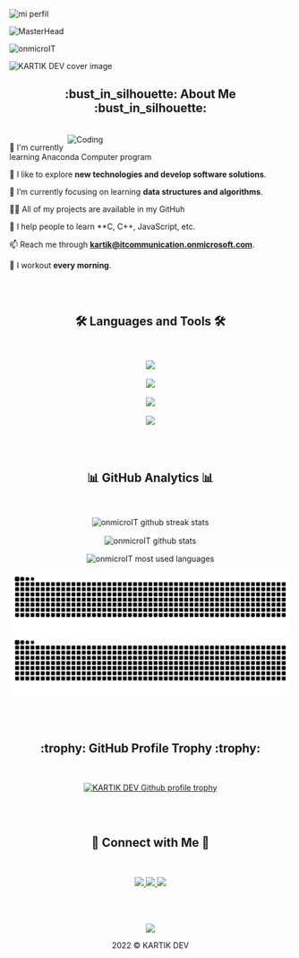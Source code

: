 
![mi perfil](https://res.cloudinary.com/superfolio/image/upload/v1620689979/68747470733a2f2f692e70696e696d672e636f6d2f6f726967696e616c732f63362f33332f63322f63363333633230656465383266306530636564376435373064626533613166332e676966_yjuh2s.gif)

![MasterHead](https://mir-s3-cdn-cf.behance.net/project_modules/max_1200/54b6c068097599.5b50bca476b9b.gif)
 

<p align="left"> <img src="https://komarev.com/ghpvc/?username=onmicroIT&label=Profile%20views&color=0e75b6&style=flat" alt="onmicroIT" /> </p>

<!-- cover image -->
<img src="https://user-images.githubusercontent.com/109414032/196632875-8f0cb8be-4614-43c8-ad27-f24de1807248.png" alt="KARTIK DEV cover image" />
<!-- end cover image -->

<br/>

<!-- about me -->
<h2 align="center"> :bust_in_silhouette: About Me :bust_in_silhouette: </h2>

<br/>

<!-- :round_pushpin: I'm currently living in **Dhaka, Bangladesh**. -->

<!-- :mortar_board: I dropped out from **university (Computer Science, University of the People)**. -->

<img align="right" alt="Coding" width="400" src="https://camo.githubusercontent.com/5ddf73ad3a205111cf8c686f687fc216c2946a75005718c8da5b837ad9de78c9/68747470733a2f2f7468756d62732e6766796361742e636f6d2f4576696c4e657874446576696c666973682d736d616c6c2e676966">


:briefcase: I'm currently learning Anaconda Computer program

:book: I like to explore **new technologies and develop software solutions**.

:seedling: I’m currently focusing on learning **data structures and algorithms**.

<!-- 🤝  I’m looking for help with **fixing bugs.** -->

👨‍💻 All of my projects are available in my GitHuh

🏫 I help people to learn **C, C++, JavaScript, etc.

📫 Reach me through **kartik@itcommunication.onmicrosoft.com**.
 
<!-- ⚡  Fun fact **I'm idle so that I always try to code short.** -->

:runner: I workout **every morning**.

<!-- end about me -->

<br/>
<br/>

<!-- language & tools -->
<h2 align="center">🛠 Languages and Tools 🛠</h2>
<br/>
<p align="center">
  <img src="https://skillicons.dev/icons?i=c,cpp,javascript,typescript" />
</p>
<p align="center">
  <img src="https://skillicons.dev/icons?i=react,next,redux,html,css,bootstrap,tailwind" />
</p>
<p align="center">
  <img src="https://skillicons.dev/icons?i=nodejs,express,mongodb" />
</p>
<p align="center">
  <img src="https://skillicons.dev/icons?i=git,github,vscode,linux" />
</p>
<!-- end language & tools -->

<br/>
<br/>

<!-- github analytics -->
<h2 align="center"> 📊 GitHub Analytics 📊 </h2>
<br/>
<p align="center">
  <img align="center" src="https://github-readme-streak-stats.herokuapp.com/?user=onmicroIT&background=003855&currStreakNum=67e26d&ring=67e26d&fire=67e26d&currStreakLabel=67e26d&sideNums=ffffff&sideLabels=ffffff&dates=adb5bd&hide_border=true" alt="onmicroIT github streak stats" />
</p>
<p align="center">
  <img align="center" src="https://github-readme-stats.vercel.app/api?username=onmicroIT&custom_title=GitHubStats&show_icons=true&locale=en&title_color=67e26d&text_color=ffffff&icon_color=67e26d&bg_color=003855&hide_border=true" alt="onmicroIT github stats" />
</p>
<p align="center">
  <img align="center" src="https://github-readme-stats.vercel.app/api/top-langs?username=onmicroIT&langs_count=8&layout=compact&card_width=445&title_color=67e26d&text_color=ffffff&icon_color=67e26d&bg_color=003855&hide_border=true" alt="onmicroIT most used languages" />
</p> 
 


<!-- end github analytics -->

![github contribution grid snake animation](https://raw.githubusercontent.com/onmicroIT/onmicroIT/output/github-contribution-grid-snake-dark.svg#gh-dark-mode-only)![github contribution grid snake animation](https://raw.githubusercontent.com/onmicroIT/onmicroIT/output/github-contribution-grid-snake.svg#gh-light-mode-only)


<br/>
<br/>

<!-- github profile trophy -->
<h2 align="center"> :trophy: GitHub Profile Trophy :trophy: </h2>

<br/>

<p align="center">
  <a href="https://github.com/ryo-ma/github-profile-trophy">
    <img src="https://github-profile-trophy.vercel.app/?username=onmicroIT&theme=flat&margin-w=10&no-frame=true" alt="KARTIK DEV Github profile trophy" />
  </a>
</p>
<!-- end github profile trophy -->

<br/>
<br/>

<!-- connect with me -->
<h2 align="center">🔗 Connect with Me 🔗</h2>

<br/>

<p align="center">
  <a href="https://www.linkedin.com/in/KARTIK.DEV/">
    <img src="https://skillicons.dev/icons?i=linkedin" />
  </a>
  <a href="https://twitter.com/KARTIK.DEV/">
    <img src="https://skillicons.dev/icons?i=twitter" />
  </a>
  <a href="https://www.instagram.com/KARTIK.DEV/">
    <img src="https://skillicons.dev/icons?i=instagram" />
  </a>
</p>
<!-- end connect with me -->

<!-- <h3 align="center">✨ Support ✨</h3>
<p align="center"><a href="https://www.buymeacoffee.com/KARTIK.DEV"> <img align="center" src="https://cdn.buymeacoffee.com/buttons/v2/default-yellow.png" height="50" width="210" alt="KARTIK DEV" /></a></p> -->

<br/>
<br/>
<p align="center">
<img align="center" src=https://media.tenor.com/rCaIUO0MP-EAAAAC/mario-pixel-art.gif)
</p>
<p align="center">2022 ©️ KARTIK DEV</p>
